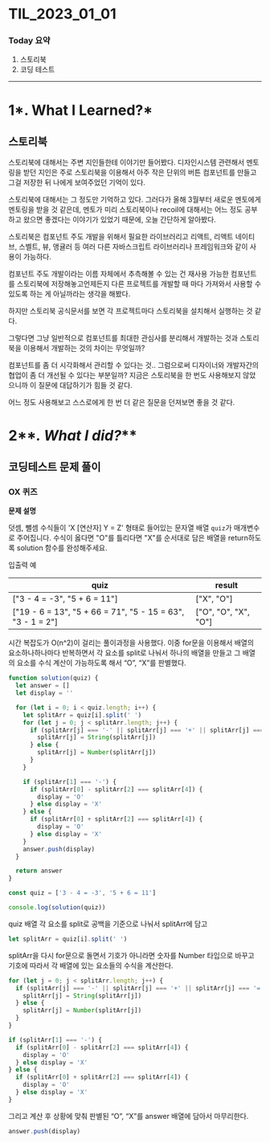 # TIL_2023_01_01

### Today 요약

1. 스토리북
2. 코딩 테스트

---

# 1*. What I Learned?*

## 스토리북

스토리북에 대해서는 주변 지인들한테 이야기만 들어봤다. 디자인시스템 관련해서 멘토링을 받던 지인은 주로 스토리북을 이용해서 아주 작은 단위의 버튼 컴포넌트를 만들고 그걸 저장한 뒤 나에게 보여주었던 기억이 있다.

스토리북에 대해서는 그 정도만 기억하고 있다. 그러다가 올해 3월부터 새로운 멘토에게 멘토링을 받을 것 같은데, 멘토가 미리 스토리북이나 recoil에 대해서는 어느 정도 공부하고 왔으면 좋겠다는 이야기가 있었기 때문에, 오늘 간단하게 알아봤다.

스토리북은 컴포넌트 주도 개발을 위해서 필요한 라이브러리고 리액트, 리액트 네이티브, 스벨트, 뷰, 앵귤러 등 여러 다른 자바스크립트 라이브러리나 프레임워크와 같이 사용이 가능하다.

컴포넌트 주도 개발이라는 이름 자체에서 추측해볼 수 있는 건 재사용 가능한 컴포넌트를 스토리북에 저장해놓고언제든지 다른 프로젝트를 개발할 때 마다 가져와서 사용할 수 있도록 하는 게 아닐까라는 생각을 해봤다.

하지만 스토리북 공식문서를 보면 각 프로젝트마다 스토리북을 설치해서 실행하는 것 같다.

그렇다면 그냥 일반적으로 컴포넌트를 최대한 관심사를 분리해서 개발하는 것과 스토리북을 이용해서 개발하는 것의 차이는 무엇일까?

컴포넌트를 좀 더 시각화해서 관리할 수 있다는 것.. 그럼으로써 디자이너와 개발자간의 협업이 좀 더 개선될 수 있다는 부분일까? 지금은 스토리북을 한 번도 사용해보지 않았으니까 이 질문에 대답하기가 힘들 것 같다.

어느 정도 사용해보고 스스로에게 한 번 더 같은 질문을 던져보면 좋을 것 같다.

# 2**_. What I did?_**

## 코딩테스트 문제 풀이

### OX 퀴즈

**문제 설명**

덧셈, 뺄셈 수식들이 'X [연산자] Y = Z' 형태로 들어있는 문자열 배열 `quiz`가 매개변수로 주어집니다. 수식이 옳다면 "O"를 틀리다면 "X"를 순서대로 담은 배열을 return하도록 solution 함수를 완성해주세요.

입출력 예

| quiz                                                       | result               |
| ---------------------------------------------------------- | -------------------- |
| ["3 - 4 = -3", "5 + 6 = 11"]                               | ["X", "O"]           |
| ["19 - 6 = 13", "5 + 66 = 71", "5 - 15 = 63", "3 - 1 = 2"] | ["O", "O", "X", "O"] |

시간 복잡도가 O(n^2)이 걸리는 풀이과정을 사용했다. 이중 for문을 이용해서 배열의 요소하나하나마다 반복하면서 각 요소를 split로 나눠서 하나의 배열을 만들고 그 배열의 요소를 수식 계산이 가능하도록 해서 “O”, “X”를 판별했다.

```jsx
function solution(quiz) {
  let answer = []
  let display = ''

  for (let i = 0; i < quiz.length; i++) {
    let splitArr = quiz[i].split(' ')
    for (let j = 0; j < splitArr.length; j++) {
      if (splitArr[j] === '-' || splitArr[j] === '+' || splitArr[j] === '=') {
        splitArr[j] = String(splitArr[j])
      } else {
        splitArr[j] = Number(splitArr[j])
      }
    }

    if (splitArr[1] === '-') {
      if (splitArr[0] - splitArr[2] === splitArr[4]) {
        display = 'O'
      } else display = 'X'
    } else {
      if (splitArr[0] + splitArr[2] === splitArr[4]) {
        display = 'O'
      } else display = 'X'
    }
    answer.push(display)
  }

  return answer
}

const quiz = ['3 - 4 = -3', '5 + 6 = 11']

console.log(solution(quiz))
```

quiz 배열 각 요소를 split로 공백을 기준으로 나눠서 splitArr에 담고

```jsx
let splitArr = quiz[i].split(' ')
```

splitArr을 다시 for문으로 돌면서 기호가 아니라면 숫자를 Number 타입으로 바꾸고 기호에 따라서 각 배열에 있는 요소들의 수식을 계산한다.

```jsx
for (let j = 0; j < splitArr.length; j++) {
  if (splitArr[j] === '-' || splitArr[j] === '+' || splitArr[j] === '=') {
    splitArr[j] = String(splitArr[j])
  } else {
    splitArr[j] = Number(splitArr[j])
  }
}

if (splitArr[1] === '-') {
  if (splitArr[0] - splitArr[2] === splitArr[4]) {
    display = 'O'
  } else display = 'X'
} else {
  if (splitArr[0] + splitArr[2] === splitArr[4]) {
    display = 'O'
  } else display = 'X'
}
```

그리고 계산 후 상황에 맞춰 판별된 “O”, “X”를 answer 배열에 담아서 마무리한다.

```jsx
answer.push(display)
```
